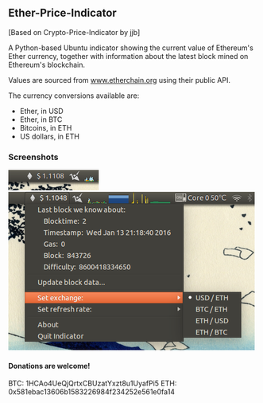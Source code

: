 ## Ether-Price-Indicator

[Based on Crypto-Price-Indicator by jjb]

A Python-based Ubuntu indicator showing the current value of Ethereum's Ether currency, together with
information about the latest block mined on Ethereum's blockchain.

Values are sourced from www.etherchain.org using their public API. 

The currency conversions available are:
 * Ether, in USD
 * Ether, in BTC
 * Bitcoins, in ETH
 * US dollars, in ETH

### Screenshots

![ScreenShot](screenie1.png)
![ScreenShot](screenie2.png)

#### Donations are welcome!

BTC: 1HCAo4UeQjQrtxCBUzatYxzt8u1UyafPi5
ETH: 0x581ebac13606b1583226984f234252e561e0fa14